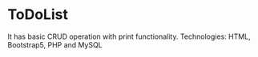 # ToDoList
It has basic CRUD operation with print functionality. Technologies: HTML, Bootstrap5, PHP and MySQL
